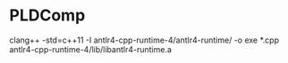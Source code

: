 # PLDComp

clang++ -std=c++11 -I antlr4-cpp-runtime-4/antlr4-runtime/ -o exe *.cpp antlr4-cpp-runtime-4/lib/libantlr4-runtime.a
